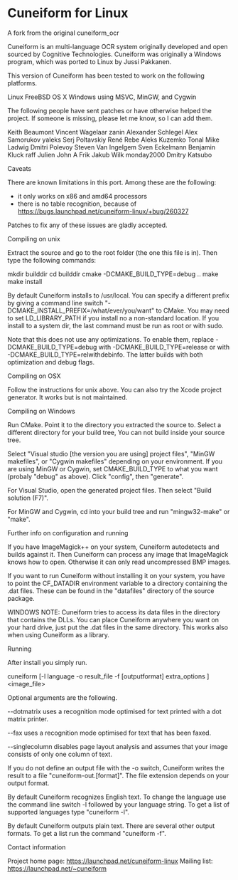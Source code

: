 # Cuneiform for Linux
A fork from the original cuneiform_ocr 


Cuneiform is an multi-language OCR system originally developed
and open sourced by Cognitive Technologies. Cuneiform was
originally a Windows program, which was ported to Linux
by Jussi Pakkanen. 

This version of Cuneiform has been tested to work on the following
platforms.

Linux
FreeBSD
OS X
Windows using MSVC, MinGW, and Cygwin

The following people have sent patches or have otherwise helped the
project. If someone is missing, please let me know, so I can add them.

Keith Beaumont
Vincent Wagelaar
zanin
Alexander Schlegel
Alex Samorukov
yaleks
Serj Poltavskiy
René Rebe
Aleks Kuzemko
Tonal
Mike Ladwig
Dmitri Polevoy
Steven Van Ingelgem
Sven Eckelmann
Benjamin Kluck
raff
Julien
John A
Frik
Jakub Wilk
monday2000
Dmitry Katsubo


Caveats

There are known limitations in this port. Among these are the following:

- it only works on x86 and amd64 processors
- there is no table recognition, because of
  https://bugs.launchpad.net/cuneiform-linux/+bug/260327

Patches to fix any of these issues are gladly accepted.


Compiling on unix

Extract the source and go to the root folder (the one this file is in).
Then type the following commands:

mkdir builddir
cd builddir
cmake -DCMAKE_BUILD_TYPE=debug ..
make
make install

By default Cuneiform installs to /usr/local. You can specify a different prefix
by giving a command line switch "-DCMAKE_INSTALL_PREFIX=/what/ever/you/want"
to CMake. You may need to set LD_LIBRARY_PATH if you install no a non-standard
location. If you install to a system dir, the last command must be run as root
or with sudo.

Note that this does not use any optimizations. To enable them, replace
-DCMAKE_BUILD_TYPE=debug with -DCMAKE_BUILD_TYPE=release or with
-DCMAKE_BUILD_TYPE=relwithdebinfo. The latter builds with both optimization
and debug flags.


Compiling on OSX

Follow the instructions for unix above. You can also try the Xcode project
generator. It works but is not maintained.


Compiling on Windows

Run CMake. Point it to the directory you extracted the source to. 
Select a different directory for your build tree, You can not build inside
your source tree.

Select "Visual studio [the version you are using] project files", 
"MinGW makefiles", or "Cygwin makefiles" depending on your environment.
If you are using MinGW or Cygwin, set CMAKE_BUILD_TYPE to what you want
(probaly "debug" as above). Click "config", then "generate".

For Visual Studio, open the generated project files.
Then select "Build solution (F7)".

For MinGW and Cygwin, cd into your build tree and run "mingw32-make" or "make". 


Further info on configuration and running

If you have ImageMagick++ on your system, Cuneiform autodetects and builds
against it. Then Cuneiform can process any image that ImageMagick knows how
to open. Otherwise it can only read uncompressed BMP images.

If you want to run Cuneiform without installing it on your system, you
have to point the CF_DATADIR environment variable to a directory
containing the .dat files. These can be found in the "datafiles"
directory of the source package.

WINDOWS NOTE: Cuneiform tries to access its data files in the
directory that contains the DLLs. You can place Cuneiform
anywhere you want on your hard drive, just put the .dat files
in the same directory. This works also when using Cuneiform
as a library.


Running

After install you simply run.

cuneiform [-l language -o result_file -f [outputformat] extra_options ] <image_file>

Optional arguments are the following.

--dotmatrix uses a recognition mode optimised for text printed with a
dot matrix printer.

--fax uses a recognition mode optimised for text that has been faxed.

--singlecolumn disables page layout analysis and assumes that your
image consists of only one column of text.

If you do not define an output file with the -o switch, Cuneiform
writes the result to a file "cuneiform-out.[format]". The file extension
depends on your output format.

By default Cuneiform recognizes English text. To change the language use the
command line switch -l followed by your language string. To get a list of
supported languages type "cuneiform -l".

By default Cuneiform outputs plain text. There are several other output formats.
To get a list run the command "cuneiform -f".


Contact information

Project home page: https://launchpad.net/cuneiform-linux
Mailing list: https://launchpad.net/~cuneiform
